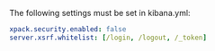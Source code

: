 The following settings must be set in kibana.yml:

```yaml
xpack.security.enabled: false
server.xsrf.whitelist: [/login, /logout, /_token]
```